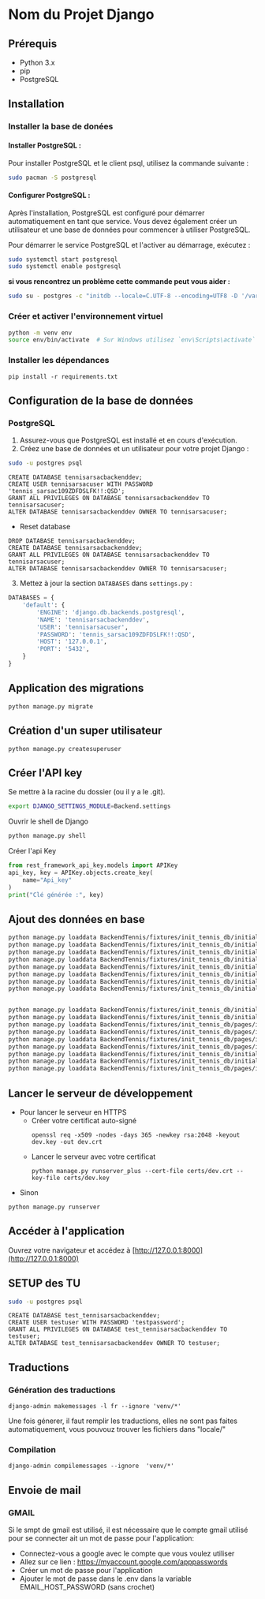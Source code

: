 
# Nom du Projet Django

## Prérequis

- Python 3.x
- pip
- PostgreSQL

## Installation
### Installer la base de donées
#### Installer PostgreSQL :

Pour installer PostgreSQL et le client psql, utilisez la commande suivante :

```bash
sudo pacman -S postgresql
```
#### Configurer PostgreSQL :

Après l'installation, PostgreSQL est configuré pour démarrer automatiquement en tant que service.
Vous devez également créer un utilisateur et une base de données pour commencer à utiliser PostgreSQL.



Pour démarrer le service PostgreSQL et l'activer au démarrage, exécutez :

```bash
sudo systemctl start postgresql
sudo systemctl enable postgresql
```
**si vous rencontrez un problème cette commande peut vous aider :**
```bash
sudo su - postgres -c "initdb --locale=C.UTF-8 --encoding=UTF8 -D '/var/lib/postgres/data'"
```

### Créer et activer l'environnement virtuel

```bash
python -m venv env
source env/bin/activate  # Sur Windows utilisez `env\Scripts\activate`
```

### Installer les dépendances

```shell
pip install -r requirements.txt
```

## Configuration de la base de données

### PostgreSQL

1. Assurez-vous que PostgreSQL est installé et en cours d'exécution.
2. Créez une base de données et un utilisateur pour votre projet Django :

```bash
sudo -u postgres psql
```
```postgresql
CREATE DATABASE tennisarsacbackenddev;
CREATE USER tennisarsacuser WITH PASSWORD 'tennis_sarsac109ZDFDSLFK!!:QSD';
GRANT ALL PRIVILEGES ON DATABASE tennisarsacbackenddev TO tennisarsacuser;
ALTER DATABASE tennisarsacbackenddev OWNER TO tennisarsacuser;

````

* Reset database
```postgresql
DROP DATABASE tennisarsacbackenddev;
CREATE DATABASE tennisarsacbackenddev;
GRANT ALL PRIVILEGES ON DATABASE tennisarsacbackenddev TO tennisarsacuser;
ALTER DATABASE tennisarsacbackenddev OWNER TO tennisarsacuser;
````


3. Mettez à jour la section `DATABASES` dans `settings.py` :

```python
DATABASES = {
    'default': {
        'ENGINE': 'django.db.backends.postgresql',
        'NAME': 'tennisarsacbackenddev',
        'USER': 'tennisarsacuser',
        'PASSWORD': 'tennis_sarsac109ZDFDSLFK!!:QSD',
        'HOST': '127.0.0.1',
        'PORT': '5432',
    }
}
```

## Application des migrations

```shell
python manage.py migrate
```

## Création d'un super utilisateur

```shell
python manage.py createsuperuser
```
## Créer l'API key
Se mettre à la racine du dossier (ou il y a le .git).
```bash
export DJANGO_SETTINGS_MODULE=Backend.settings
```
Ouvrir le shell de Django
```bash
python manage.py shell
```
Créer l'api Key
```python
from rest_framework_api_key.models import APIKey
api_key, key = APIKey.objects.create_key(
    name="Api_key"
)
print("Clé générée :", key)
```

## Ajout des données en base
```bash
python manage.py loaddata BackendTennis/fixtures/init_tennis_db/initial_images.json
python manage.py loaddata BackendTennis/fixtures/init_tennis_db/initial_sponsors.json
python manage.py loaddata BackendTennis/fixtures/init_tennis_db/initial_club_value.json
python manage.py loaddata BackendTennis/fixtures/init_tennis_db/initial_pricings.json
python manage.py loaddata BackendTennis/fixtures/init_tennis_db/initial_training.json
python manage.py loaddata BackendTennis/fixtures/init_tennis_db/initial_tournaments.json
python manage.py loaddata BackendTennis/fixtures/init_tennis_db/initial_routes.json
python manage.py loaddata BackendTennis/fixtures/init_tennis_db/initial_category.json


python manage.py loaddata BackendTennis/fixtures/init_tennis_db/initial_events.json
python manage.py loaddata BackendTennis/fixtures/init_tennis_db/initial_renders_navigation_items.json
python manage.py loaddata BackendTennis/fixtures/init_tennis_db/pages/initial_home_pages.json
python manage.py loaddata BackendTennis/fixtures/init_tennis_db/pages/initial_navigation_bars.json
python manage.py loaddata BackendTennis/fixtures/init_tennis_db/pages/initial_pricing_pages.json
python manage.py loaddata BackendTennis/fixtures/init_tennis_db/pages/initial_about_pages.json
python manage.py loaddata BackendTennis/fixtures/init_tennis_db/initial_professors.json
python manage.py loaddata BackendTennis/fixtures/init_tennis_db/initial_team_members.json
python manage.py loaddata BackendTennis/fixtures/init_tennis_db/pages/initial_team_pages.json

```


## Lancer le serveur de développement

* Pour lancer le serveur en HTTPS
  * Créer votre certificat auto-signé
    ```shell
    openssl req -x509 -nodes -days 365 -newkey rsa:2048 -keyout dev.key -out dev.crt 
    ```
  * Lancer le serveur avec votre certificat
    ```shell
    python manage.py runserver_plus --cert-file certs/dev.crt --key-file certs/dev.key
    ```
* Sinon 
```shell
python manage.py runserver
```

## Accéder à l'application

Ouvrez votre navigateur et accédez à [http://127.0.0.1:8000](http://127.0.0.1:8000)

## SETUP des TU

```bash
sudo -u postgres psql
```
```postgresql
CREATE DATABASE test_tennisarsacbackenddev;
CREATE USER testuser WITH PASSWORD 'testpassword';
GRANT ALL PRIVILEGES ON DATABASE test_tennisarsacbackenddev TO testuser;
ALTER DATABASE test_tennisarsacbackenddev OWNER TO testuser;
```



## Traductions  
### Génération des traductions
```shell
django-admin makemessages -l fr --ignore 'venv/*'
```

Une fois génerer, il faut remplir les traductions, elles ne sont pas faites automatiquement, vous pouvouz trouver les fichiers dans "locale/"


### Compilation
```shell
django-admin compilemessages --ignore  'venv/*'
```


## Envoie de mail 
### GMAIL
Si le smpt de gmail est utilisé, il est nécessaire que le compte gmail utilisé pour se connecter ait un mot de passe pour l'application:
* Connectez-vous a google avec le compte que vous voulez utiliser
* Allez sur ce lien : https://myaccount.google.com/apppasswords
* Créer un mot de passe pour l'application
* Ajouter le mot de passe dans le .env dans la variable EMAIL_HOST_PASSWORD (sans crochet)